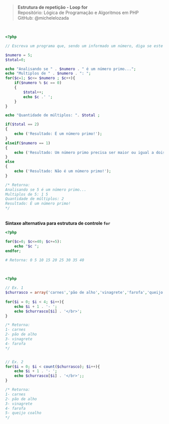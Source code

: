 > **Estrutura de repetição - Loop for**     
> Repositório: Lógica de Programação e Algoritmos em PHP   
> GitHub: @michelelozada
&nbsp;
     
&nbsp;     
```php
<?php

// Escreva um programa que, sendo um informado um número, diga se este é um número primo ou não.

$numero = 5;
$total=0;

echo "Analisando se " . $numero . " é um número primo...";
echo "Multiplos de " . $numero . ": ";
for($c=1; $c<= $numero ; $c++){
	if($numero % $c == 0) 
	{
		$total++;
		echo $c .' ';
	}
}

echo "Quantidade de múltiplos: ". $total ;

if($total == 2)
{
	echo ('Resultado: É um número primo!');
}
elseif($numero == 1)
{
	echo ('Resultado: Um número primo precisa ser maior ou igual a dois, portanto o número 1 não é número primo!');
}
else
{
	echo ('Resultado: Não é um número primo!');
}

/* Retorna:
Analisando se 5 é um número primo...
Multiplos de 5: 1 5 
Quantidade de múltiplos: 2
Resultado: É um número primo!
*/
```
&nbsp; 
&nbsp;       
**Sintaxe alternativa para estrutura de controle `for`**
```php
<?php

for($c=0; $c<=40; $c+=5):
    echo "$c ";
endfor;

# Retorna: 0 5 10 15 20 25 30 35 40 
```
&nbsp; 
&nbsp; 
```php
<?php 

// Ex. 1 
$churrasco = array('carnes','pão de alho','vinagrete','farofa','queijo coalho');
	
for($i = 0; $i < 4; $i++){ 
	echo $i + 1 . '- ';
	echo $churrasco[$i] . '</br>';
}

/* Retorna:
1- carnes
2- pão de alho
3- vinagrete
4- farofa
*/	


// Ex. 2 
for($i = 0; $i < count($churrasco); $i++){
	echo $i + 1 . '- ';
	echo $churrasco[$i] . '</br>';;
}

/* Retorna:
1- carnes
2- pão de alho
3- vinagrete
4- farofa
5- queijo coalho
*/
```